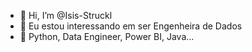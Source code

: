 - 👋 Hi, I’m @Isis-Struckl
- 👀 Eu estou interessando em ser Engenheira de Dados
- 🌱 Python, Data Engineer, Power BI, Java...

